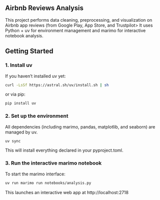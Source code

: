 ## Airbnb Reviews Analysis

This project performs data cleaning, preprocessing, and visualization on Airbnb app reviews (from Google Play, App Store, and Trustpilot>
It uses Python + uv for environment management and marimo for interactive notebook analysis.

## Getting Started

### 1. Install uv

If you haven’t installed uv yet:
```bash
curl -LsSf https://astral.sh/uv/install.sh | sh
```
or via pip:
```bash
pip install uv
```

### 2. Set up the environment
All dependencies (including marimo, pandas, matplotlib, and seaborn) are managed by uv.
```bash
uv sync
```
This will install everything declared in your pyproject.toml.

### 3. Run the interactive marimo notebook
To start the marimo interface:
```bash
uv run marimo run notebooks/analysis.py
```
This launches an interactive web app at http://localhost:2718
